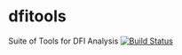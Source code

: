 # dfitools
Suite of Tools for DFI Analysis 
[![Build Status](https://travis-ci.org/avishek-r-kumar/dfitools.svg?branch=master)](https://travis-ci.org/avishek-r-kumar/dfitools)
